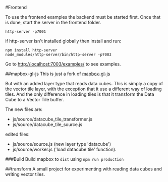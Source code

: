 #Frontend

To use the frontend examples the backend must be started first. Once that is done, start the server in the frontend folder.
```
http-server -p7001
```
if http-server isn't installed globally then install and run:
```
npm install http-server
node_modules/http-server/bin/http-server -p7003
```
Go to [http://localhost:7003/examples/](http://localhost:7003/examples/) to see examples.


##mapbox-gl-js
This is just a fork of [mapbox-gl-js](https://github.com/mapbox/mapbox-gl-js)

But with an added layer type that reads data cubes. This is simply a copy of the vector tile layer, with the exception that it use a different way of loading tiles. And the only difference in loading tiles is that it transform the Data Cube to a Vector Tile buffer. 

The new files are:

* js/source/datacube_tile_transformer.js
* js/source/datacube_tile_source.js

edited files:
 * js/source/source.js (new layer type 'datacube')
 * js/source/worker.js ('load datacube tile' function).

###Build
Build mapbox to `dist` using `npm run production`

##transform
A small project for experimenting with reading data cubes and writing vector tiles.


